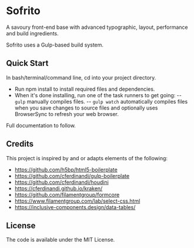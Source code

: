 # Sofrito
A savoury front-end base with advanced typographic, layout, performance and build ingredients.

Sofrito uses a Gulp-based build system.

## Quick Start

In bash/terminal/command line, cd into your project directory.
- Run npm install to install required files and dependencies.
- When it's done installing, run one of the task runners to get going:
-- `gulp` manually compiles files.
-- `gulp watch` automatically compiles files when you save changes to source files and optionally uses BrowserSync to refresh your web browser.

Full documentation to follow.

## Credits
This project is inspired by and or adapts elements of the following:
- https://github.com/h5bp/html5-boilerplate
- https://github.com/cferdinandi/gulp-boilerplate
- https://github.com/cferdinandi/houdini
- https://cferdinandi.github.io/kraken/
- https://github.com/filamentgroup/formcore
- https://www.filamentgroup.com/lab/select-css.html
- https://inclusive-components.design/data-tables/

## License
The code is available under the MIT License.
